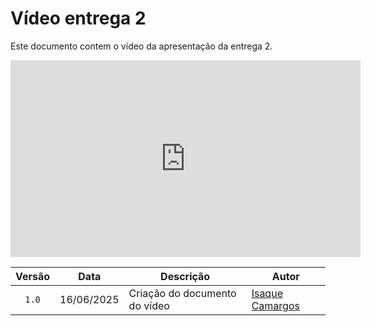 # Vídeo entrega 2

Este documento contem o vídeo da apresentação da entrega 2. 


<iframe width="560" height="315" src="https://www.youtube.com/embed/VpThb1_AVy4?si=rEYzOOjJOYztrT4x" title="YouTube video player" frameborder="0" allow="accelerometer; autoplay; clipboard-write; encrypted-media; gyroscope; picture-in-picture; web-share" referrerpolicy="strict-origin-when-cross-origin" allowfullscreen></iframe>

| Versão |  Data  | Descrição| Autor                 |
| :----: | :--------: | ---------------------------------- | -------------------------------------------------------------------------------- |
| `1.0` | 16/06/2025 | Criação do documento do vídeo      | [Isaque Camargos](https://github.com/isaqzin)|